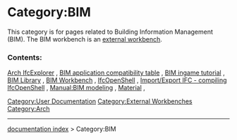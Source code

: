 # Category:BIM
This category is for pages related to Building Information Management (BIM). The BIM workbench is an [external workbench]([[external_workbenches.md).

### Contents:

[Arch IfcExplorer](Arch_IfcExplorer.md) , [BIM application compatibility table](BIM_application_compatibility_table.md) , [BIM ingame tutorial](BIM_ingame_tutorial.md) , [BIM Library](BIM_Library.md) , [BIM Workbench](BIM_Workbench.md) , [IfcOpenShell](IfcOpenShell.md) , [Import/Export IFC - compiling IfcOpenShell](Import/Export_IFC_-_compiling_IfcOpenShell.md) , [Manual:BIM modeling](Manual:BIM_modeling.md) , [Material](Material.md) ,

[Category:User Documentation](Category:User_Documentation.md) [Category:External Workbenches](Category:External_Workbenches.md) [Category:Arch](Category:Arch.md)

---
[documentation index](../README.md) > Category:BIM
